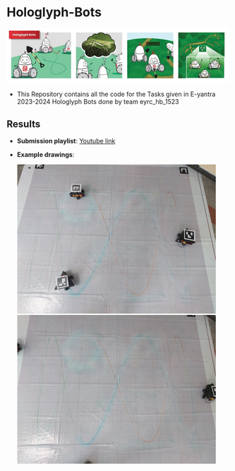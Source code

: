 # Hologlyph-Bots

![alt text](https://github.com/Loki-Silvres/Hologlyph-Bots/blob/main/Hologylph_bots_background.png?raw=true)

- This Repository contains all the code for the Tasks given in E-yantra 2023-2024 Hologlyph Bots done by team eyrc_hb_1523

## Results
- **Submission playlist**: [Youtube link](https://youtube.com/playlist?list=PL_9--5xsFYUQ-xg70fmYQrzXn2ip_9O3C&si=z0v1tnEO03IPCXnJ)

- **Example drawings**:
  
  <img src="https://github.com/Loki-Silvres/Hologlyph-Bots/blob/main/Arena%20photos/Task_5_arena_with_Bots.jpg?raw=true" width="450" /> <img src="https://github.com/Loki-Silvres/Hologlyph-Bots/blob/main/Arena%20photos/Task_5_result.jpg" width="450" />


